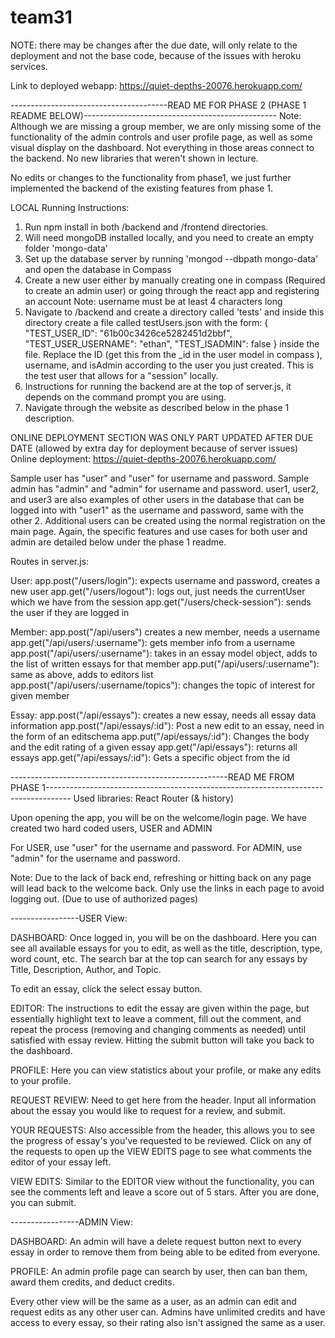 # team31
NOTE: there may be changes after the due date, will only relate to the deployment and not the base code, because of the issues with heroku services.

Link to deployed webapp: https://quiet-depths-20076.herokuapp.com/


---------------------------------------READ ME FOR PHASE 2 (PHASE 1 README BELOW)------------------------------------------------
Note: Although we are missing a group member, we are only missing some of the functionality of the admin controls and user profile page, as well as some visual display on the dashboard. Not everything in those areas connect to the backend.
No new libraries that weren't shown in lecture.

No edits or changes to the functionality from phase1, we just further implemented the backend of the existing features from phase 1.

LOCAL Running Instructions:
1) Run npm install in both /backend and /frontend directories.
2) Will need mongoDB installed locally, and you need to create an empty folder 'mongo-data'
3) Set up the database server by running 'mongod --dbpath mongo-data' and open the database in Compass
4) Create a new user either by manually creating one in compass (Required to create an admin user) or going through the react app and registering an account
Note: username must be at least 4 characters long
5) Navigate to /backend and create a directory called 'tests' and inside this directory create a file called testUsers.json with the form:
{
  "TEST_USER_ID": "61b00c3426ce5282451d2bbf",
  "TEST_USER_USERNAME": "ethan",
  "TEST_ISADMIN": false
}
inside the file. Replace the ID (get this from the _id in the user model in compass ), username, and isAdmin according to the user you just created. This is the test user that allows for a "session" locally.
6) Instructions for running the backend are at the top of server.js, it depends on the command prompt you are using.
7) Navigate through the website as described below in the phase 1 description.


ONLINE DEPLOYMENT SECTION WAS ONLY PART UPDATED AFTER DUE DATE (allowed by extra day for deployment because of server issues)
Online deployment: https://quiet-depths-20076.herokuapp.com/

Sample user has "user" and "user" for username and password.
Sample admin has "admin" and "admin" for username and password.
user1, user2, and user3 are also examples of other users in the database that can be logged into with "user1" as the username and password, same with the other 2.
Additional users can be created using the normal registration on the main page.
Again, the specific features and use cases for both user and admin are detailed below under the phase 1 readme.

Routes in server.js:

User:
app.post("/users/login"): expects username and password, creates a new user
app.get("/users/logout"): logs out, just needs the currentUser which we have from the session
app.get("/users/check-session"): sends the user if they are logged in

Member:
app.post("/api/users") creates a new member, needs a username
app.get("/api/users/:username"): gets member info from a username
app.post("/api/users/:username"): takes in an essay model object, adds to the list of written essays for that member
app.put("/api/users/:username"): same as above, adds to editors list
app.post("/api/users/:username/topics"): changes the topic of interest for given member

Essay:
app.post("/api/essays"): creates a new essay, needs all essay data information
app.post("/api/essays/:id"): Post a new edit to an essay, need in the form of an editschema
app.put("/api/essays/:id"): Changes the body and the edit rating of a given essay
app.get("/api/essays"): returns all essays
app.get("/api/essays/:id"): Gets a specific object from the id













------------------------------------------------------READ ME FROM PHASE 1------------------------------------------------------------------------------------
Used libraries: React Router (& history)


Upon opening the app, you will be on the welcome/login page. We have created two hard coded users, USER and ADMIN

For USER, use "user" for the username and password.
For ADMIN, use "admin" for the username and password.

Note: Due to the lack of back end, refreshing or hitting back on any page will lead back to the welcome back. Only use the links in each page to
avoid logging out. (Due to use of authorized pages)

-----------------USER View:

DASHBOARD:
Once logged in, you will be on the dashboard. Here you can see all available essays for you to edit, as
well as the title, description, type, word count, etc.
The search bar at the top can search for any essays by Title, Description, Author, and Topic.

To edit an essay, click the select essay button.

EDITOR:
The instructions to edit the essay are given within the page, but essentially highlight text to leave a comment,
fill out the comment, and repeat the process (removing and changing comments as needed) until satisfied with essay review.
Hitting the submit button will take you back to the dashboard.

PROFILE:
Here you can view statistics about your profile, or make any edits to your profile.

REQUEST REVIEW:
Need to get here from the header. Input all information about the essay you would like to request for a review, and submit.

YOUR REQUESTS:
Also accessible from the header, this allows you to see the progress of essay's you've requested to be reviewed.
Click on any of the requests to open up the VIEW EDITS page to see what comments the editor of your essay left.

VIEW EDITS:
Similar to the EDITOR view without the functionality, you can see the comments left and leave a score out of 5 stars. After you are done,
you can submit.



-----------------ADMIN View:

DASHBOARD: An admin will have a delete request button next to every essay in order to remove them from being able to be edited from everyone.

PROFILE: An admin profile page can search by user, then can ban them, award them credits, and deduct credits.

Every other view will be the same as a user, as an admin can edit and request edits as any other user can. Admins have unlimited credits
and have access to every essay, so their rating also isn't assigned the same as a user.
